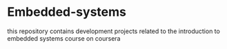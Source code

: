 # Embedded-systems
this repository contains development projects related to the introduction to embedded systems course on coursera
